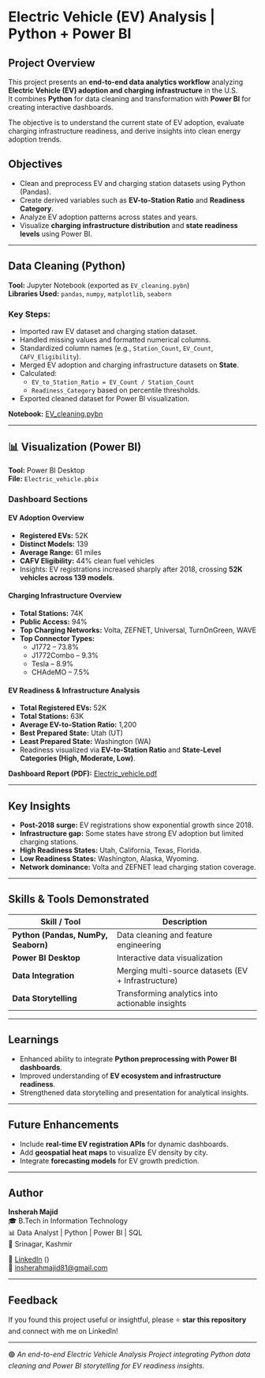 #  Electric Vehicle (EV) Analysis | Python + Power BI

##  Project Overview
This project presents an **end-to-end data analytics workflow** analyzing **Electric Vehicle (EV) adoption and charging infrastructure** in the U.S.  
It combines **Python** for data cleaning and transformation with **Power BI** for creating interactive dashboards.  

The objective is to understand the current state of EV adoption, evaluate charging infrastructure readiness, and derive insights into clean energy adoption trends.


##  Objectives
- Clean and preprocess EV and charging station datasets using Python (Pandas).  
- Create derived variables such as **EV-to-Station Ratio** and **Readiness Category**.  
- Analyze EV adoption patterns across states and years.  
- Visualize **charging infrastructure distribution** and **state readiness levels** using Power BI.  

---

##  Data Cleaning (Python)

**Tool:** Jupyter Notebook (exported as `EV_cleaning.pybn`)  
**Libraries Used:** `pandas`, `numpy`, `matplotlib`, `seaborn`

### Key Steps:
- Imported raw EV dataset and charging station dataset.  
- Handled missing values and formatted numerical columns.  
- Standardized column names (e.g., `Station_Count`, `EV_Count`, `CAFV_Eligibility`).  
- Merged EV adoption and charging infrastructure datasets on **State**.  
- Calculated:
  - `EV_to_Station_Ratio = EV_Count / Station_Count`
  - `Readiness_Category` based on percentile thresholds.
- Exported cleaned dataset for Power BI visualization.

 **Notebook:** [EV_cleaning.pybn](Python/EV_cleaning.)

---

## 📊 Visualization (Power BI)

**Tool:** Power BI Desktop  
**File:** `Electric_vehicle.pbix`  

### Dashboard Sections

####  **EV Adoption Overview**
- **Registered EVs:** 52K  
- **Distinct Models:** 139  
- **Average Range:** 61 miles  
- **CAFV Eligibility:** 44% clean fuel vehicles  
- Insights: EV registrations increased sharply after 2018, crossing **52K vehicles across 139 models**.

####  **Charging Infrastructure Overview**
- **Total Stations:** 74K  
- **Public Access:** 94%  
- **Top Charging Networks:** Volta, ZEFNET, Universal, TurnOnGreen, WAVE  
- **Top Connector Types:**  
  - J1772 – 73.8%  
  - J1772Combo – 9.3%  
  - Tesla – 8.9%  
  - CHAdeMO – 7.5%

#### **EV Readiness & Infrastructure Analysis**
- **Total Registered EVs:** 52K  
- **Total Stations:** 63K  
- **Average EV-to-Station Ratio:** 1,200  
- **Best Prepared State:** Utah (UT)  
- **Least Prepared State:** Washington (WA)  
- Readiness visualized via **EV-to-Station Ratio** and **State-Level Categories (High, Moderate, Low)**.

**Dashboard Report (PDF):** [Electric_vehicle.pdf](Reports/Electric_vehicle.pdf)

---

##  Key Insights
- **Post-2018 surge:** EV registrations show exponential growth since 2018.  
- **Infrastructure gap:** Some states have strong EV adoption but limited charging stations.  
- **High Readiness States:** Utah, California, Texas, Florida.  
- **Low Readiness States:** Washington, Alaska, Wyoming.  
- **Network dominance:** Volta and ZEFNET lead charging station coverage.  

---

## Skills & Tools Demonstrated
| Skill / Tool | Description |
|---------------|--------------|
| **Python (Pandas, NumPy, Seaborn)** | Data cleaning and feature engineering |
| **Power BI Desktop** | Interactive data visualization |
| **Data Integration** | Merging multi-source datasets (EV + Infrastructure) |
| **Data Storytelling** | Transforming analytics into actionable insights |

---

## Learnings
- Enhanced ability to integrate **Python preprocessing with Power BI dashboards**.  
- Improved understanding of **EV ecosystem and infrastructure readiness**.  
- Strengthened data storytelling and presentation for analytical insights.  

---

## Future Enhancements
- Include **real-time EV registration APIs** for dynamic dashboards.  
- Add **geospatial heat maps** to visualize EV density by city.  
- Integrate **forecasting models** for EV growth prediction.

---

## Author
**Insherah Majid**  
🎓 B.Tech in Information Technology  
📊 Data Analyst | Python | Power BI | SQL  
📍 Srinagar, Kashmir  

🔗 [LinkedIn](#) ()  
📧 insherahmajid81@gmail.com

---

## Feedback
If you found this project useful or insightful, please ⭐ **star this repository** and connect with me on LinkedIn!  

---

🟢 *An end-to-end Electric Vehicle Analysis Project integrating Python data cleaning and Power BI storytelling for EV readiness insights.*

